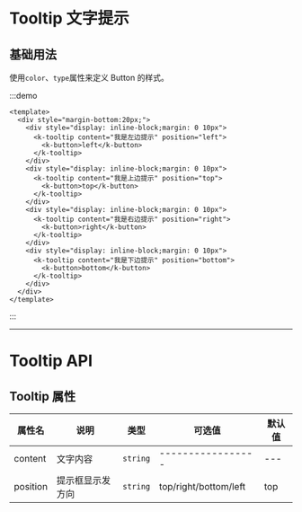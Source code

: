 # Tooltip 文字提示

## 基础用法

使用`color`、`type`属性来定义 Button 的样式。

:::demo

```vue
<template>
  <div style="margin-bottom:20px;">
    <div style="display: inline-block;margin: 0 10px">
      <k-tooltip content="我是左边提示" position="left">
        <k-button>left</k-button>
      </k-tooltip>
    </div>
    <div style="display: inline-block;margin: 0 10px">
      <k-tooltip content="我是上边提示" position="top">
        <k-button>top</k-button>
      </k-tooltip>
    </div>
    <div style="display: inline-block;margin: 0 10px">
      <k-tooltip content="我是右边提示" position="right">
        <k-button>right</k-button>
      </k-tooltip>
    </div>
    <div style="display: inline-block;margin: 0 10px">
      <k-tooltip content="我是下边提示" position="bottom">
        <k-button>bottom</k-button>
      </k-tooltip>
    </div>
  </div>
</template>
```

:::

---

# Tooltip API

## Tooltip 属性

| 属性名   | 说明             | 类型     | 可选值                | 默认值 |
| -------- | ---------------- | -------- | --------------------- | ------ |
| content  | 文字内容         | `string` | -----------------     | ---    |
| position | 提示框显示发方向 | `string` | top/right/bottom/left | top    |
